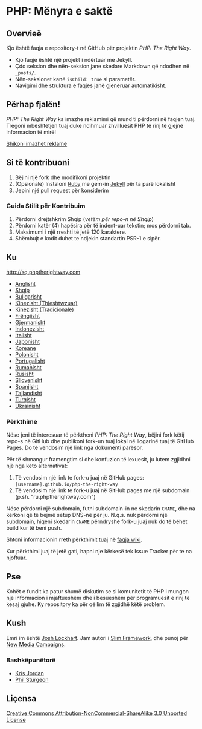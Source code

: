 # PHP: Mënyra e saktë

## Overvieë

Kjo është faqja e repository-t në GitHub për projektin _PHP: The Right Way_.

* Kjo faqje është një projekt i ndërtuar me Jekyll.
* Çdo seksion dhe nën-seksion jane skedare Markdown që ndodhen në `_posts/`.
* Nën-seksionet kanë `isChild: true` si parametër.
* Navigimi dhe struktura e faqjes janë gjeneruar automatikisht.

## Përhap fjalën!

_PHP: The Right Way_ ka imazhe reklamimi që mund ti përdorni në faqjen tuaj. Tregoni mbështetjen tuaj duke ndihmuar
zhvilluesit PHP të rinj të gjejnë informacion të mirë!

[Shikoni imazhet reklamë](http://sq.phptherightway.com/banners.html)

## Si të kontribuoni

1. Bëjini një fork dhe modifikoni projektin
2. (Opsionale) Instaloni [Ruby](https://rvm.io/rvm/install/) me gem-in [Jekyll](https://github.com/mojombo/jekyll/) për ta parë lokalisht
3. Jepini një pull request për konsiderim

### Guida Stilit për Kontribuim

1. Përdorni drejtshkrim Shqip (*vetëm për repo-n në Shqip*)
2. Përdorni katër (4) hapësira për të indent-uar tekstin; mos përdorni tab.
3. Maksimumi i një rreshti të jetë 120 karaktere.
4. Shëmbujt e kodit duhet te ndjekin standartin PSR-1 e sipër.

## Ku

<http://sq.phptherightway.com>

* [Anglisht](http://www.phptherightway.com)
* [Shqip](http://sq.phptherightway.com)
* [Bullgarisht](http://bg.phptherightway.com)
* [Kinezisht (Thjeshtwzuar)](http://wulijun.github.com/php-the-right-way)
* [Kinezisht (Tradicionale)](http://laravel-taiwan.github.io/php-the-right-way)
* [Frëngjisht](http://eilgin.github.io/php-the-right-way/)
* [Gjermanisht](http://rwetzlmayr.github.io/php-the-right-way)
* [Indonezisht](http://id.phptherightway.com)
* [Italisht](http://it.phptherightway.com)
* [Japonisht](http://ja.phptherightway.com)
* [Koreane](http://wafe.github.io/php-the-right-way)
* [Polonisht](http://pl.phptherightway.com)
* [Portugalisht](http://br.phptherightway.com)
* [Rumanisht](https://bgui.github.io/php-the-right-way/)
* [Rusisht](http://getjump.github.io/ru-php-the-right-way)
* [Sllovenisht](http://sl.phptherightway.com)
* [Spanjisht](http://phpdevenezuela.github.io/php-the-right-way)
* [Tajlandisht](https://apzentral.github.io/php-the-right-way/)
* [Turqisht](http://hkulekci.github.io/php-the-right-way/)
* [Ukrainisht](http://iflista.github.com/php-the-right-way)

### Përkthime

Nëse jeni të interesuar të përktheni _PHP: The Right Way_, bëjini fork këtij repo-s në GitHub dhe publikoni fork-un tuaj lokal në llogarinë tuaj të GitHub Pages. Do të vendosim një link nga dokumenti parësor.

Për të shmangur framengtim si dhe konfuzion të lexuesit, ju lutem zgjidhni një nga këto alternativat:

1. Të vendosim një link te fork-u juaj në GitHub pages: `[username].github.io/php-the-right-way`
2. Të vendosim një link te fork-u juaj në GitHub pages me një subdomain (p.sh. "ru.phptherightway.com")

Nëse përdorni një subdomain, futni subdomain-in ne skedarin `CNAME`, dhe na kërkoni që të bejmë setup DNS-në për ju. N.q.s. nuk përdorni një subdomain, hiqeni skedarin `CNAME` përndryshe fork-u juaj nuk do të bëhet build kur të beni push.

Shtoni informacionin rreth përkthimit tuaj në [faqja wiki](https://github.com/codeguy/php-the-right-way/wiki/Translations).

Kur përkthimi juaj të jetë gati, hapni nje kërkesë tek Issue Tracker për te na njoftuar.

## Pse

Kohët e fundit ka patur shumë diskutim se si komunitetit të PHP i mungon nje informacion i mjaftueshëm dhe i besueshëm për programuesit e rinj të kesaj gjuhe. Ky repository ka për qëllim të zgjidhë këtë problem.

## Kush

Emri im është [Josh Lockhart](http://twitter.com/codeguy). Jam autori i [Slim Framework](http://www.slimframework.com/), dhe punoj për [New Media Campaigns](http://www.newmediacampaigns.com/).

### Bashkëpunëtorë

* [Kris Jordan](http://krisjordan.com/)
* [Phil Sturgeon](http://philsturgeon.co.uk/)

## Liçensa

[Creative Commons Attribution-NonCommercial-ShareAlike 3.0 Unported License](http://creativecommons.org/licenses/by-nc-sa/3.0/)
